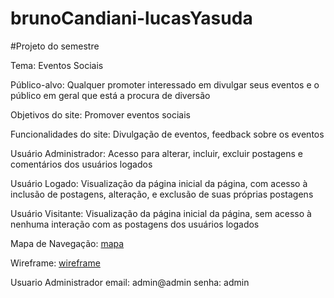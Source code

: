 # brunoCandiani-lucasYasuda
#Projeto do semestre

Tema: Eventos Sociais

Público-alvo: Qualquer promoter interessado em divulgar seus eventos e o público em geral que está a procura de diversão

Objetivos do site: Promover eventos sociais

Funcionalidades do site: Divulgação de eventos, feedback sobre os eventos

Usuário Administrador: Acesso para alterar, incluir, excluir postagens e comentários dos usuários logados

Usuário Logado: Visualização da página inicial da página, com acesso à inclusão de postagens, alteração, e exclusão de suas próprias postagens

Usuário Visitante: Visualização da página inicial da página, sem acesso à nenhuma interação com as postagens dos usuários logados

Mapa de Navegação: [mapa](https://yassoniparty-squassoni.c9users.io/mapa.html)

Wireframe: [wireframe](https://yassoniparty-squassoni.c9users.io/wireframe.html)

Usuario Administrador
email: admin@admin
senha: admin
